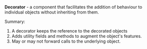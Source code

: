 **Decorator** - a component that facilitates the addition of behaviour to individual objects without inheriting from them.

Summary:
1. A decorator keeps the reference to the decorated objects
2. Adds utility fields and methods to augment the object's features. 
3. May or may not forward calls to the underlying object.